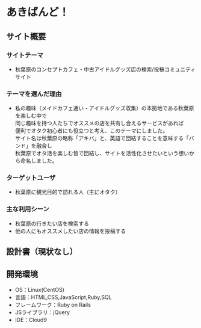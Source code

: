 # あきばんど！

## サイト概要
### サイトテーマ
- 秋葉原のコンセプトカフェ・中古アイドルグッズ店の検索/投稿コミュニティサイト

### テーマを選んだ理由
 - 私の趣味（メイドカフェ通い・アイドルグッズ収集）の本拠地である秋葉原を楽しむ中で  
 同じ趣味を持つ人たちでオススメの店を共有し合えるサービスがあれば  
 便利でオタク初心者にも役立つと考え、このテーマにしました。  
 サイト名は秋葉原の略称「アキバ」と、英語で団結することを意味する「バンド」を融合し  
 秋葉原でオタ活を楽しむ皆で団結し、サイトを活性化させたいという想いから命名しました。
 
### ターゲットユーザ
- 秋葉原に観光目的で訪れる人（主にオタク）

### 主な利用シーン
- 秋葉原の行きたい店を検索する  
- 他の人にもオススメしたい店の情報を投稿する

## 設計書（現状なし）

## 開発環境
- OS：Linux(CentOS)
- 言語：HTML,CSS,JavaScript,Ruby,SQL
- フレームワーク：Ruby on Rails
- JSライブラリ：jQuery
- IDE：Cloud9
